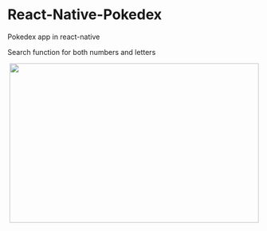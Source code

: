 # React-Native-Pokedex
Pokedex app in react-native 


Search function for both numbers and letters
<p><img align="right" src="https://imgflip.com/gif/64msw2" width="500" height="320" /></p>

